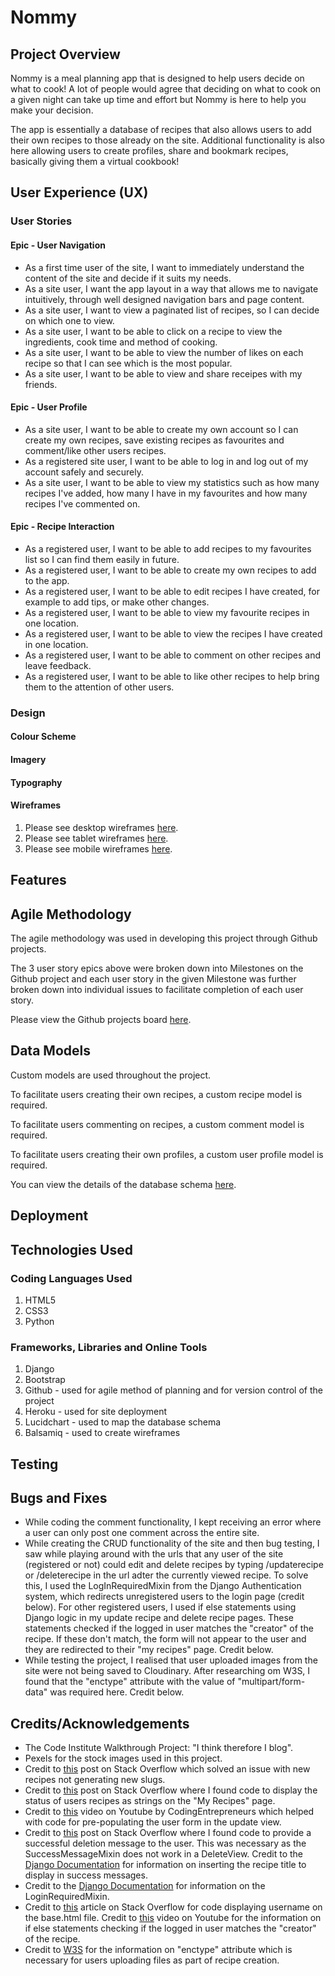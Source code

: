 # Nommy

## Project Overview

Nommy is a meal planning app that is designed to help users decide on what to cook! A lot of people would agree that deciding on what to cook on a given night can take up time and effort but Nommy is here to help you make your decision.

The app is essentially a database of recipes that also allows users to add their own recipes to those already on the site. Additional functionality is also here allowing users to create profiles, share and bookmark recipes, basically giving them a virtual cookbook!

## User Experience (UX)

### User Stories

#### Epic - User Navigation
- As a first time user of the site, I want to immediately understand the content of the site and decide if it suits my needs.
- As a site user, I want the app layout in a way that allows me to navigate intuitively, through well designed navigation bars and page content.
- As a site user, I want to view a paginated list of recipes, so I can decide on which one to view.
- As a site user, I want to be able to click on a recipe to view the ingredients, cook time and method of cooking.
- As a site user, I want to be able to view the number of likes on each recipe so that I can see which is the most popular.
- As a site user, I want to be able to view and share receipes with my friends.

#### Epic - User Profile
- As a site user, I want to be able to create my own account so I can create my own recipes, save existing recipes as favourites and comment/like other users recipes.
- As a registered site user, I want to be able to log in and log out of my account safely and securely.
- As a site user, I want to be able to view my statistics such as how many recipes I've added, how many I have in my favourites and how many recipes I've commented on.

#### Epic - Recipe Interaction
- As a registered user, I want to be able to add recipes to my favourites list so I can find them easily in future.
- As a registered user, I want to be able to create my own recipes to add to the app.
- As a registered user, I want to be able to edit recipes I have created, for example to add tips, or make other changes.
- As a registered user, I want to be able to view my favourite recipes in one location.
- As a registered user, I want to be able to view the recipes I have created in one location.
- As a registered user, I want to be able to comment on other recipes and leave feedback.
- As a registered user, I want to be able to like other recipes to help bring them to the attention of other users. 


### Design

#### Colour Scheme

#### Imagery

#### Typography




#### Wireframes



1. Please see desktop wireframes [here](documentation/wireframes/desktop.png).
2. Please see tablet wireframes [here](documentation/wireframes/tablet.png).
3. Please see mobile wireframes [here](documentation/wireframes/mobile.png).


## Features

## Agile Methodology

The agile methodology was used in developing this project through Github projects. 

The 3 user story epics above were broken down into Milestones on the Github project and each user story in the given Milestone was further broken down into individual issues to facilitate completion of each user story.

Please view the Github projects board [here](https://github.com/users/StephenB92/projects/4).

## Data Models

Custom models are used throughout the project.

To facilitate users creating their own recipes, a custom recipe model is required.

To facilitate users commenting on recipes, a custom comment model is required.

To facilitate users creating their own profiles, a custom user profile model is required.

You can view the details of the database schema [here](documentation/database-schema/database-schema.png).

## Deployment

## Technologies Used

### Coding Languages Used
1. HTML5
2. CSS3
3. Python

### Frameworks, Libraries and Online Tools
1. Django
2. Bootstrap
3. Github - used for agile method of planning and for version control of the project
4. Heroku - used for site deployment
3. Lucidchart - used to map the database schema
4. Balsamiq - used to create wireframes




## Testing

## Bugs and Fixes

- While coding the comment functionality, I kept receiving an error where a user can only post one comment across the entire site. 
- While creating the CRUD functionality of the site and then bug testing, I saw while playing around with the urls that any user of the site (registered or not) could edit and delete recipes by typing /updaterecipe or /deleterecipe in the url adter the currently viewed recipe. To solve this, I used the LogInRequiredMixin from the Django Authentication system, which redirects unregistered users to the login page (credit below). For other registered users, I used if else statements using Django logic in my update recipe and delete recipe pages. These statements checked if the logged in user matches the "creator" of the recipe. If these don't match, the form will not appear to the user and they are redirected to their "my recipes" page. Credit below.
- While testing the project, I realised that user uploaded images from the site were not being saved to Cloudinary. After researching om W3S, I found that the "enctype" attribute with the value of "multipart/form-data" was required here. Credit below.


## Credits/Acknowledgements 

- The Code Institute Walkthrough Project: "I think therefore I blog".
- Pexels for the stock images used in this project.
- Credit to [this](https://stackoverflow.com/questions/837828/how-do-i-create-a-slug-in-django) post on Stack Overflow which solved an issue with new recipes not generating new slugs.
- Credit to [this](https://stackoverflow.com/questions/57710135/how-to-print-the-string-value-of-a-choices-field) post on Stack Overflow where I found code to display the status of users recipes as strings on the "My Recipes" page.
- Credit to [this](https://www.youtube.com/watch?v=aStLddXMJrk&list=WL&index=3&ab_channel=CodingEntrepreneurs) video on Youtube by CodingEntrepreneurs which helped with code for pre-populating the user form in the update view.
- Credit to [this](https://stackoverflow.com/questions/47636968/django-messages-for-a-successfully-delete-add-or-edit-item) post on Stack Overflow where I found code to provide a successful deletion message to the user. This was necessary as the SuccessMessageMixin does not work in a DeleteView.
Credit to the [Django Documentation](https://docs.djangoproject.com/en/4.0/ref/contrib/messages/) for information on inserting the recipe title to display in success messages.
- Credit to the [Django Documentation](https://docs.djangoproject.com/en/4.1/topics/auth/default/) for information on the LoginRequiredMixin.
- Credit to [this](https://stackoverflow.com/questions/13713077/get-user-information-in-django-templates) article on Stack Overflow for code displaying username on the base.html file.
Credit to [this](https://www.youtube.com/watch?v=Y1Us5jVT07E&ab_channel=Codemy.com) video on Youtube for the information on if else statements checking if the logged in user matches the "creator" of the recipe.
- Credit to [W3S](https://www.w3schools.com/tags/att_form_enctype.asp) for the information on "enctype" attribute which is necessary for users uploading files as part of recipe creation.


